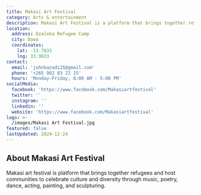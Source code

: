 ```yaml
---
title: Makasi Art Festival
category: Arts & entertainment
description: Makasi Art Festival is a platform that brings together refugees and host communities to celebrate culture and diversity through music, poetry, dance, acting, painting, and sculpturing.
location:
  address: Dzaleka Refugee Camp
  city: Dowa
  coordinates:
    lat: -13.7833
    lng: 33.9833
contact:
  email: 'johnkazadi25@gmail.com'
  phone: '+265 992 83 22 15'
  hours: 'Monday-Friday, 8:00 AM - 5:00 PM'
socialMedia:
  facebook: 'https://www.facebook.com/Makasiartfestival'
  twitter: ''
  instagram: ''
  linkedin: ''
  website: 'https://www.facebook.com/Makasiartfestival'
logo: >-
  /images/Makasi Art Festival.jpg
featured: false
lastUpdated: 2024-12-24
---
```


## About Makasi Art Festival

Makasi art festival is platform that brings together refugees and host communities to celebrate culture and diversity through music, poetry, dance, acting, painting, and sculpturing.
